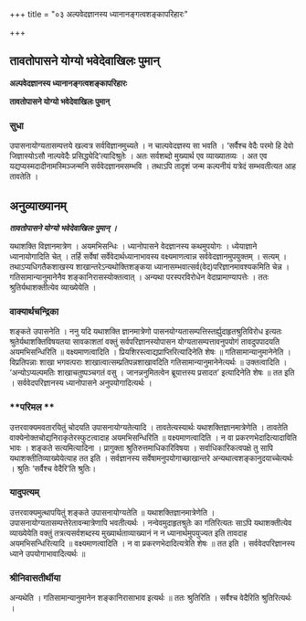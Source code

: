 +++
title = "०३ अल्पवेदज्ञानस्य ध्यानानङ्गत्वशङ्कापरिहारः"

+++


## तावतोपासने योग्यो भवेदेवाखिलः पुमान्

**अल्पवेदज्ञानस्य ध्यानानङ्गत्वशङ्कापरिहारः**

**तावतोपासने योग्यो भवेदेवाखिलः पुमान्**

### **सुधा**

उपासनायोग्यतासम्पत्तये खल्वत्र सर्वविज्ञानमुच्यते । न चाल्पवेदज्ञस्य सा भवति । ‘सर्वैश्च वेदैः परमो हि देवो जिज्ञास्योऽसौ नाल्पवेदैः प्रसिद्ध्येदि’त्यादिश्रुतेः । अतः सर्वशब्दो मुख्यार्थ एव व्याख्यातव्यः । अत एव यद्यप्यस्मदादीनामस्मिञ्जन्मनि सर्ववेदज्ञानमसम्भवि । तथाऽपि तादृशं जन्म कल्पनीयं यत्रेदं सम्भवतीत्यत आह तावतेति ।

## **अनुव्याख्यानम्**

***तावतोपासने योग्यो भवेदेवाखिलः पुमान् ।***

यथाशक्ति विज्ञानमात्रेण । अयमभिसन्धिः । ध्यानोपासने वेदज्ञानस्य कथमुपयोगः । ध्येयाज्ञाने ध्यानायोगादिति चेत् । तर्हि सर्वेषां सर्वेवेदार्थध्यानाभावस्य वक्ष्यमाणत्वान्न सर्ववेदज्ञानमुपयुक्तम् । सत्यम् । तथाऽप्यधिगतैकशाखस्य शाखान्तरेऽन्यथोक्तिशङ्कया ध्यानासम्भवात्सर्व(वेद)परिज्ञानमावश्यकमिति चेन्न । गतिसामान्यानुमानेनैव शङ्कानिरासस्योक्तत्वात् । अन्यथा परस्परविरोधेन वेदाप्रामाण्यापत्तेः । ततः श्रुतिर्यथाशक्तीत्येव व्याख्येयेति ।

### **वाक्यार्थचन्द्रिका**

शङ्कते उपासनेति । ननु यदि यथाशक्ति ज्ञानमात्रेणो पासनयोग्यतासम्पत्तिस्तर्ह्युदाहृतश्रुतिविरोध इत्यतः श्रुतेर्यथाशक्तिविषयतया सावकाशतां वक्तुं सर्वपरिज्ञानस्योपासन योग्यतासम्पत्तावनुपयोगं तावदुपपादयति अयमभिसन्धिरिति ॥ वक्ष्यमाणत्वादिति । प्रियशिरस्त्वाद्यप्राप्तिरित्यादिनेति शेषः ॥ गतिसामान्यानुमानेनेति । विप्रतिपन्नाः शाखा भगवत्पराः शाखात्वात्सम्प्रतिपन्नशाखावदिति गतिसामान्यानुमानेनेत्यर्थः ॥ उक्तत्वादिति । ‘अन्योऽप्यल्पमतिः शाखाचतुष्पञ्चगतं वसु । जानन्ननुमितत्वेन ब्रूयात्तस्य प्रसादत’ इत्यादिनेति शेषः ॥ तत इति । सर्ववेदपरिज्ञानस्य ध्यानोपासने अनुपयोगादित्यर्थः ।

### **परिमल **

उत्तरवाक्यमवतारयितुं चोदयति उपासनायोग्यतेत्यादि । तावतेत्यस्यार्थः यथाशक्तिज्ञानमात्रेणेति । तावतेति वाक्येनोक्तचोद्यनिराकृतेरस्फुटत्वादाह अयमभिसन्धिरिति ॥ वक्ष्यमाणत्वादिति । न वा प्रकरणभेदादित्यादाविति भावः । शङ्कते सत्यमित्यादिना । प्रागुक्ता श्रुतिरुत्तमाधिकारिविषया । सर्वाधिकारिकत्वपक्षे तु सापि यथाशक्तीतिव्याख्येयेत्याह तत इति । सर्वज्ञानस्य सर्वेषामनुपयोगाच्छाखान्तरे अन्यथात्वशङ्कानुदयाच्चेत्यर्थः । श्रुतिः ‘सर्वैश्च वेदैरि’ति श्रुतिः।

### **यादुपत्यम्**

उत्तरवाक्यमुत्थापयितुं शङ्कते उपासनायोग्यतेति ॥ यथाशक्तिज्ञानमात्रेणेति । उपासनायोग्यतासम्पत्तेरेतावन्मात्रेणापि भवतीत्यर्थः । नन्वेवमुदाहृतश्रुतेः का गतिरित्यतः साऽपि यथाशक्तीत्येव व्याख्येयेति वक्तुं तत्रत्यसर्वशब्दस्य मुख्यार्थताव्याख्यानं न न ध्यानार्थमुपयुज्यत इति तावदाह अयमभिसन्धिरित्यादि ॥ वक्ष्यमाणत्वादिति । न वा प्रकरणभेदादित्यत्रेति शेषः ॥ तत इति । सर्ववेदपरिज्ञानस्य ध्याने उपयोगाभावादित्यर्थः ॥

### **श्रीनिवासतीर्थीया**

अन्यथेति । गतिसामान्यानुमानेन शङ्कानिरासाभाव इत्यर्थः ॥ ततः श्रुतिरिति । सर्वैश्च वेदैरिति श्रुतिरित्यर्थः ।

